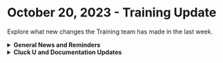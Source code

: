 # October 20, 2023 - Training Update

Explore what new changes the Training team has made in the last week.

<details>

<summary><strong>General News and Reminders</strong></summary>

* Join us for our regularly scheduled Training:
  * Mondays: Rewst 101 @ 12pm EST + Rewst 104 @ 1:15pm EST
  * Tuesdays: Rewst 102 @ 12pm EST + Rewst 105 @ 1:15pm EST
  * Wednesdays: Rewst 103 @ 12pm EST + Rewst 106 @ 1:15pm EST
  * Thursdays: Cluck U Office Hours @ 11am EST
* Join us in our new [Cluck-U Discord channel](https://discord.com/channels/936789089703845988/1121465945295167588) if you have any questions, comments, or concerns!

</details>

<details>

<summary><strong>Cluck U and Documentation Updates</strong></summary>

**Cluck University**

* Shout out to everyone who joined our beta pilot for the 201 session! We got some incredible feedback!

**Documentation**

* [october-13th-2023-mail-tracking-error-handling-and-onsite-requests.md](../../roc-open-mics/roc-open-mics-north-america/2023-roc-open-mics/october-13th-2023-mail-tracking-error-handling-and-onsite-requests.md "mention") added
* [godaddy-integration-setup.md](../../../documentation/integrations/individual-integration-documentation/dns/godaddy/godaddy-integration-setup.md "mention")and Actions & Endpoints added
* [synnex-integration-setup.md](../../../documentation/integrations/individual-integration-documentation/licensing/synnex/synnex-integration-setup.md "mention")and Actions & Endpoints added
* [crowdstrike-integration-setup.md](../../../documentation/integrations/individual-integration-documentation/security/crowdstrike/crowdstrike-integration-setup.md "mention")and Actions & Endpoints added
* [liongard-integration-setup.md](../../../documentation/integrations/individual-integration-documentation/security/liongard/liongard-integration-setup.md "mention")and Actions & Endpoints added
* **Updates and Fixes:**&#x20;
  * Added Powershell Script to [ninjaone-integration-setup.md](../../../documentation/integrations/individual-integration-documentation/rmm/ninjaone/ninjaone-integration-setup.md "mention")
  * Updated [organization-variables.md](../../../documentation/organization-variables.md "mention")
  * Updated [microsoft-csp-integration-setup.md](../../../documentation/integrations/individual-integration-documentation/cloud/microsoft-cloud-integration-bundle/microsoft-csp/microsoft-csp-integration-setup.md "mention")
  * Added Steps to the [halo-integration-setup.md](../../../documentation/integrations/psa/halopsa/halo-integration-setup.md "mention")

</details>
